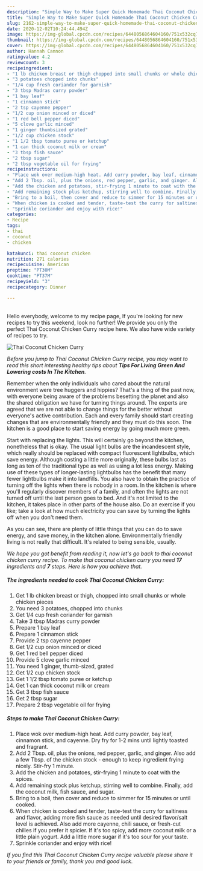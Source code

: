 ```yaml
---
description: "Simple Way to Make Super Quick Homemade Thai Coconut Chicken Curry"
title: "Simple Way to Make Super Quick Homemade Thai Coconut Chicken Curry"
slug: 2162-simple-way-to-make-super-quick-homemade-thai-coconut-chicken-curry
date: 2020-12-02T10:24:44.494Z
image: https://img-global.cpcdn.com/recipes/6448056864604160/751x532cq70/thai-coconut-chicken-curry-recipe-main-photo.jpg
thumbnail: https://img-global.cpcdn.com/recipes/6448056864604160/751x532cq70/thai-coconut-chicken-curry-recipe-main-photo.jpg
cover: https://img-global.cpcdn.com/recipes/6448056864604160/751x532cq70/thai-coconut-chicken-curry-recipe-main-photo.jpg
author: Hannah Cannon
ratingvalue: 4.2
reviewcount: 3
recipeingredient:
- "1 lb chicken breast or thigh chopped into small chunks or whole chicken pieces"
- "3 potatoes chopped into chunks"
- "1/4 cup fresh coriander for garnish"
- "3 tbsp Madras curry powder"
- "1 bay leaf"
- "1 cinnamon stick"
- "2 tsp cayenne pepper"
- "1/2 cup onion minced or diced"
- "1 red bell pepper diced"
- "5 clove garlic minced"
- "1 ginger thumbsized grated"
- "1/2 cup chicken stock"
- "1 1/2 tbsp tomato puree or ketchup"
- "1 can thick coconut milk or cream"
- "3 tbsp fish sauce"
- "2 tbsp sugar"
- "2 tbsp vegetable oil for frying"
recipeinstructions:
- "Place wok over medium-high heat. Add curry powder, bay leaf, cinnamon stick, and cayenne. Dry fry for 1-2 mins until lightly toasted and fragrant."
- "Add 2 Tbsp. oil, plus the onions, red pepper, garlic, and ginger. Also add a few Tbsp. of the chicken stock - enough to keep ingredient frying nicely. Stir-fry 1 minute."
- "Add the chicken and potatoes, stir-frying 1 minute to coat with the spices."
- "Add remaining stock plus ketchup, stirring well to combine. Finally, add the coconut milk, fish sauce, and sugar."
- "Bring to a boil, then cover and reduce to simmer for 15 minutes or until cooked."
- "When chicken is cooked and tender, taste-test the curry for saltiness and flavor, adding more fish sauce as needed until desired flavor/salt level is achieved. Also add more cayenne, chili sauce, or fresh-cut chilies if you prefer it spicier. If it&#39;s too spicy, add more coconut milk or a little plain yogurt. Add a little more sugar if it&#39;s too sour for your taste."
- "Sprinkle coriander and enjoy with rice!"
categories:
- Recipe
tags:
- thai
- coconut
- chicken

katakunci: thai coconut chicken 
nutrition: 271 calories
recipecuisine: American
preptime: "PT30M"
cooktime: "PT37M"
recipeyield: "3"
recipecategory: Dinner

---
```

<br>
Hello everybody, welcome to my recipe page, If you're looking for new recipes to try this weekend, look no further! We provide you only the perfect Thai Coconut Chicken Curry recipe here. We also have wide variety of recipes to try.
<br>


![Thai Coconut Chicken Curry](https://img-global.cpcdn.com/recipes/6448056864604160/751x532cq70/thai-coconut-chicken-curry-recipe-main-photo.jpg)

<i>Before you jump to Thai Coconut Chicken Curry recipe, you may want to read this short interesting healthy tips about 
<strong>Tips For Living Green And Lowering costs In The Kitchen</strong>.</i>
</br>

Remember when the only individuals who cared about the natural environment were tree huggers and hippies? That's a thing of the past now, with everyone being aware of the problems besetting the planet and also the shared obligation we have for turning things around. The experts are agreed that we are not able to change things for the better without everyone's active contribution. Each and every family should start creating changes that are environmentally friendly and they must do this soon. The kitchen is a good place to start saving energy by going much more green.

Start with replacing the lights. This will certainly go beyond the kitchen, nonetheless that is okay. The usual light bulbs are the incandescent style, which really should be replaced with compact fluorescent lightbulbs, which save energy. Although costing a little more originally, these bulbs last as long as ten of the traditional type as well as using a lot less energy. Making use of these types of longer-lasting lightbulbs has the benefit that many fewer lightbulbs make it into landfills. You also have to obtain the practice of turning off the lights when there is nobody in a room. In the kitchen is where you'll regularly discover members of a family, and often the lights are not turned off until the last person goes to bed. And it's not limited to the kitchen, it takes place in other parts of the house also. Do an exercise if you like; take a look at how much electricity you can save by turning the lights off when you don't need them.

As you can see, there are plenty of little things that you can do to save energy, and save money, in the kitchen alone. Environmentally friendly living is not really that difficult. It's related to being sensible, usually.


<i>We hope you got benefit from reading it, now let's go back to thai coconut chicken curry recipe. To make thai coconut chicken curry you need <strong>17</strong> ingredients and <strong>7</strong> steps. Here is how you achieve that.
</i>

##### The ingredients needed to cook Thai Coconut Chicken Curry:

1. Get 1 lb chicken breast or thigh, chopped into small chunks or whole chicken pieces
1. You need 3 potatoes, chopped into chunks
1. Get 1/4 cup fresh coriander for garnish
1. Take 3 tbsp Madras curry powder
1. Prepare 1 bay leaf
1. Prepare 1 cinnamon stick
1. Provide 2 tsp cayenne pepper
1. Get 1/2 cup onion minced or diced
1. Get 1 red bell pepper diced
1. Provide 5 clove garlic minced
1. You need 1 ginger, thumb-sized, grated
1. Get 1/2 cup chicken stock
1. Get 1 1/2 tbsp tomato puree or ketchup
1. Get 1 can thick coconut milk or cream
1. Get 3 tbsp fish sauce
1. Get 2 tbsp sugar
1. Prepare 2 tbsp vegetable oil for frying


##### Steps to make Thai Coconut Chicken Curry:

1. Place wok over medium-high heat. Add curry powder, bay leaf, cinnamon stick, and cayenne. Dry fry for 1-2 mins until lightly toasted and fragrant.
1. Add 2 Tbsp. oil, plus the onions, red pepper, garlic, and ginger. Also add a few Tbsp. of the chicken stock - enough to keep ingredient frying nicely. Stir-fry 1 minute.
1. Add the chicken and potatoes, stir-frying 1 minute to coat with the spices.
1. Add remaining stock plus ketchup, stirring well to combine. Finally, add the coconut milk, fish sauce, and sugar.
1. Bring to a boil, then cover and reduce to simmer for 15 minutes or until cooked.
1. When chicken is cooked and tender, taste-test the curry for saltiness and flavor, adding more fish sauce as needed until desired flavor/salt level is achieved. Also add more cayenne, chili sauce, or fresh-cut chilies if you prefer it spicier. If it&#39;s too spicy, add more coconut milk or a little plain yogurt. Add a little more sugar if it&#39;s too sour for your taste.
1. Sprinkle coriander and enjoy with rice!


<i>If you find this Thai Coconut Chicken Curry recipe valuable please share it to your friends or family, thank you and good luck.</i>
